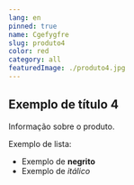 ```yaml
---
lang: en
pinned: true
name: Cgefygfre
slug: produto4
color: red
category: all
featuredImage: ./produto4.jpg
---
```


## Exemplo de título 4

Informação sobre o produto.

Exemplo de lista:

- Exemplo de **negrito**
- Exemplo de _itálico_

